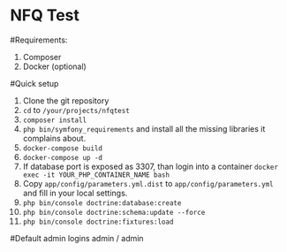 NFQ Test
========

#Requirements:
1. Composer
2. Docker (optional)

#Quick setup
1. Clone the git repository
2. `cd` to `/your/projects/nfqtest`
3. `composer install`
4. `php bin/symfony_requirements` and install all the missing libraries it complains about.
5. `docker-compose build`
6. `docker-compose up -d`
7. If database port is exposed as 3307, than login into a container `docker exec -it YOUR_PHP_CONTAINER_NAME bash`
8. Copy `app/config/parameters.yml.dist` to `app/config/parameters.yml` and fill in your local settings.
9. `php bin/console doctrine:database:create`
10. `php bin/console doctrine:schema:update --force`
11. `php bin/console doctrine:fixtures:load`

#Default admin logins
admin / admin
